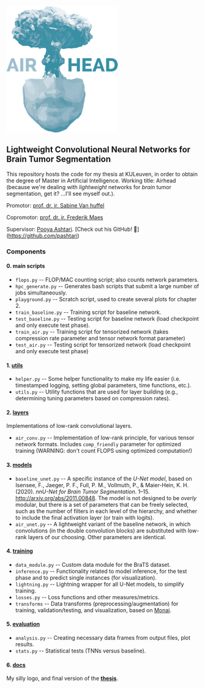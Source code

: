 ![](docs/airhead_logo.png)
 
## Lightweight Convolutional Neural Networks for Brain Tumor Segmentation  

This repository hosts the code for my thesis at KULeuven, in order to obtain the degree of Master in Artificial Intelligence. Working title: Airhead (because we're dealing with *lightweight* networks for *brain* tumor segmentation, get it? ...I'll see myself out.).

Promotor: [prof. dr. ir. Sabine Van huffel](https://www.esat.kuleuven.be/stadius/person.php?id=17)

Copromotor: [prof. dr. ir. Frederik Maes](https://www.kuleuven.be/wieiswie/nl/person/00007203)

Supervisor: [Pooya Ashtari](https://www.kuleuven.be/wieiswie/nl/person/00129604).
[Check out his GitHub! 🙂] (https://github.com/pashtari)

### Components

#### 0. main scripts

* `flops.py` -- FLOP/MAC counting script; also counts network parameters.
* `hpc_generate.py` -- Generates bash scripts that submit a large number of jobs simultaneously.
* `playground.py` -- Scratch script, used to create several plots for chapter 2.
* `train_baseline.py` -- Training script for baseline network.
* `test_baseline.py` -- Testing script for baseline network (load checkpoint and only execute test phase).
* `train_air.py` -- Training script for tensorized network (takes compression rate parameter and tensor network format parameter)
* `test_air.py` -- Testing script for tensorized network (load checkpoint and only execute test phase)


#### 1. [utils](utils/)

* `helper.py` -- Some helper functionality to make my life easier (i.e. timestamped logging, setting global parameters, time functions, etc.).
* `utils.py` -- Utility functions that are used for layer building (e.g., determining tuning parameters based on compression rates).

#### 2. [layers](layers/)

Implementations of low-rank convolutional layers.

* `air_conv.py` -- Implementation of low-rank principle, for various tensor network formats. Includes `comp_friendly` parameter for optimized training (WARNING: don't count FLOPS using optimized computation!)

#### 3. [models](models/)

* `baseline_unet.py` -- A specific instance of the *U-Net model*, based on Isensee, F., Jaeger, P. F., Full, P. M., Vollmuth, P., & Maier-Hein, K. H. (2020). _nnU-Net for Brain Tumor Segmentation_. 1–15. http://arxiv.org/abs/2011.00848. The model is not designed to be *overly* modular, but there is a set of parameters that can be freely selected, such as the number of filters in each level of the hierarchy, and whether to include the final activation layer (or train with logits).
* `air_unet.py` -- A lightweight variant of the baseline network, in which convolutions (in the double convolution blocks) are substituted with low-rank layers of our choosing. Other parameters are identical.

#### 4. [training](training/)

* `data_module.py` -- Custom data module for the BraTS dataset.
* `inference.py` -- Functionality related to model inference, for the test phase and to predict single instances (for visualization).
* `lightning.py` -- Lightning wrapper for all U-Net models, to simplify training.
* `losses.py` -- Loss functions and other measures/metrics.
* `transforms` -- Data transforms (preprocessing/augmentation) for training, validation/testing, and visualization, based on [Monai](https://monai.io/).

#### 5. [evaluation](evaluation/)

* `analysis.py` -- Creating necessary data frames from output files, plot results.
* `stats.py` -- Statistical tests (TNNs versus baseline).

#### 6. [docs](docs/)

My silly logo, and final version of the **[thesis](docs/mai2021_r0745527_wouter_durnez.pdf)**.
